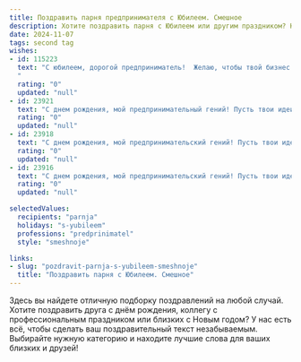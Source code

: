 ```yaml
---
title: Поздравить парня предпринимателя с Юбилеем. Смешное
description: Хотите поздравить парня с Юбилеем или другим праздником? Наш ИИ создаст незабываемое поздравление, а вы обязательно выделитесь среди других.  
date: 2024-11-07
tags: second tag
wishes:
- id: 115223
  text: "С юбилеем, дорогой предприниматель!  Желаю, чтобы твой бизнес процветал настолько, что тебе придётся нанять армию бухгалтеров, чтобы посчитать все твои миллионы!  Пусть конкуренты завидуют молча, а клиенты  —  только от радости!  А ещё — крепких нервов,  стальных яиц и  чуть больше свободного времени (хотя бы на то, чтобы отметить этот замечательный юбилей!).  Ура!
  "
  rating: "0"
  updated: "null"
- id: 23921
  text: "С днем рождения, мой предпринимательный гений! Пусть твои идеи будут как твои возрастные цифры – все больше и круче! Желаю, чтобы твои бизнес-проекты всегда находили своего клиента, а ты – свою вторую половинку, если еще не нашел. Пусть каждый день приносит тебе новые победы и минимум поражений, а если и случаются промахи, то только в виде мимолетных неудачных свиданий. Смело вперед, к новым горизонтам и юбилейным успехам!"
  rating: "0"
  updated: "null"
- id: 23918
  text: "С днем рождения, мой предпринимательский гений! Пусть твои идеи не только в голове, но и на бумаге, и в банке. Желаю, чтобы твои сделки были как твои волосы – всегда в порядке, а если и запутаются, то только от радости успеха. Пусть твои финансы растут быстрее, чем мода на ретро-вещи, и пусть твои конкуренты завидуют не только твоим успехам, но и твоему юбилею! Смело вперед, к новым горизонтам и безудержным прибылям!"
  rating: "0"
  updated: "null"
- id: 23916
  text: "С днем рождения, мой предпринимательский гений! Пусть твои идеи не только умнее, но и прибыльнее, чем мои шутки. Желаю, чтобы каждый твой бизнес-план заканчивался успехом, а не так, как мои попытки научиться играть на гитаре. Пусть твои конкуренты завидуют не только твоим успехам, но и твоему юбилею, который ты празднуешь в отличной форме! Смех, деньги и удача в новом году!"
  rating: "0"
  updated: "null"

selectedValues:
  recipients: "parnja"
  holidays: "s-yubileem"
  professions: "predprinimatel"
  style: "smeshnoje"

links:
- slug: "pozdravit-parnja-s-yubileem-smeshnoje"
  title: "Поздравить парня с Юбилеем. Смешное"
---
```


Здесь вы найдете отличную подборку поздравлений на любой случай.
Хотите поздравить друга с днём рождения, коллегу с профессиональным праздником или близких с Новым годом? У нас есть всё, чтобы сделать ваш поздравительный текст незабываемым. Выбирайте нужную категорию и находите лучшие слова для ваших близких и друзей!
